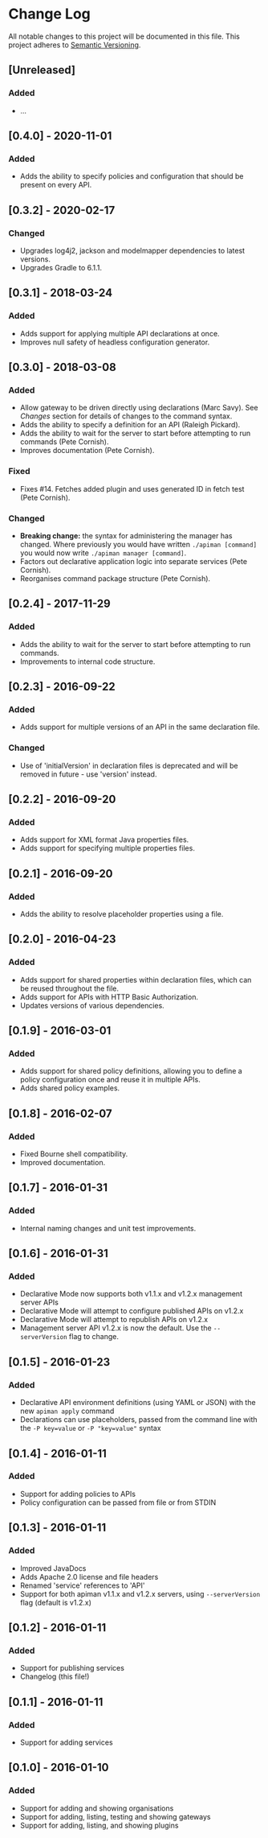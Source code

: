 # Change Log

All notable changes to this project will be documented in this file.
This project adheres to [Semantic Versioning](http://semver.org/).

## [Unreleased]
### Added
- ...

## [0.4.0] - 2020-11-01
### Added
- Adds the ability to specify policies and configuration that should be present on every API.

## [0.3.2] - 2020-02-17
### Changed
- Upgrades log4j2, jackson and modelmapper dependencies to latest versions.
- Upgrades Gradle to 6.1.1.

## [0.3.1] - 2018-03-24
### Added
- Adds support for applying multiple API declarations at once.
- Improves null safety of headless configuration generator.

## [0.3.0] - 2018-03-08
### Added
- Allow gateway to be driven directly using declarations (Marc Savy). See _Changes_ section for details of changes to 
  the command syntax.
- Adds the ability to specify a definition for an API (Raleigh Pickard).
- Adds the ability to wait for the server to start before attempting to run commands (Pete Cornish).
- Improves documentation (Pete Cornish).

### Fixed
- Fixes #14. Fetches added plugin and uses generated ID in fetch test (Pete Cornish).

### Changed
- **Breaking change:** the syntax for administering the manager has changed. Where previously you would have written 
  `./apiman [command]` you would now write `./apiman manager [command]`.
- Factors out declarative application logic into separate services (Pete Cornish).
- Reorganises command package structure (Pete Cornish).

## [0.2.4] - 2017-11-29
### Added
- Adds the ability to wait for the server to start before attempting to run commands.
- Improvements to internal code structure.

## [0.2.3] - 2016-09-22
### Added
- Adds support for multiple versions of an API in the same declaration file.

### Changed
- Use of 'initialVersion' in declaration files is deprecated and will be removed in future - use 'version' instead.

## [0.2.2] - 2016-09-20
### Added
- Adds support for XML format Java properties files.
- Adds support for specifying multiple properties files.

## [0.2.1] - 2016-09-20
### Added
- Adds the ability to resolve placeholder properties using a file.

## [0.2.0] - 2016-04-23
### Added
- Adds support for shared properties within declaration files, which can be reused throughout the file.
- Adds support for APIs with HTTP Basic Authorization.
- Updates versions of various dependencies.

## [0.1.9] - 2016-03-01
### Added
- Adds support for shared policy definitions, allowing you to define a policy configuration once and reuse it in multiple APIs.
- Adds shared policy examples.

## [0.1.8] - 2016-02-07
### Added
- Fixed Bourne shell compatibility.
- Improved documentation.

## [0.1.7] - 2016-01-31
### Added
- Internal naming changes and unit test improvements.

## [0.1.6] - 2016-01-31
### Added
- Declarative Mode now supports both v1.1.x and v1.2.x management server APIs
- Declarative Mode will attempt to configure published APIs on v1.2.x
- Declarative Mode will attempt to republish APIs on v1.2.x
- Management server API v1.2.x is now the default. Use the `--serverVersion` flag to change.

## [0.1.5] - 2016-01-23
### Added
- Declarative API environment definitions (using YAML or JSON) with the new `apiman apply` command
- Declarations can use placeholders, passed from the command line with the `-P key=value` or `-P "key=value"` syntax

## [0.1.4] - 2016-01-11
### Added
- Support for adding policies to APIs
- Policy configuration can be passed from file or from STDIN

## [0.1.3] - 2016-01-11
### Added
- Improved JavaDocs
- Adds Apache 2.0 license and file headers
- Renamed 'service' references to 'API'
- Support for both apiman v1.1.x and v1.2.x servers, using `--serverVersion` flag (default is v1.2.x)

## [0.1.2] - 2016-01-11
### Added
- Support for publishing services
- Changelog (this file!)

## [0.1.1] - 2016-01-11
### Added
- Support for adding services

## [0.1.0] - 2016-01-10
### Added
- Support for adding and showing organisations
- Support for adding, listing, testing and showing gateways
- Support for adding, listing, and showing plugins
